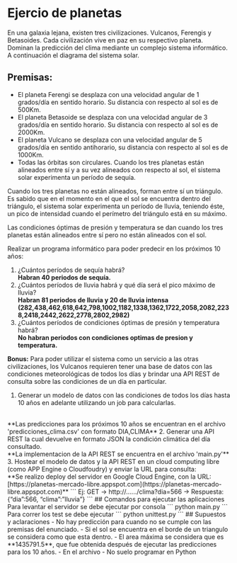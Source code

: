 # Ejercio de planetas
En una galaxia lejana, existen tres civilizaciones. Vulcanos, Ferengis y Betasoides. Cada
civilización vive en paz en su respectivo planeta.
Dominan la predicción del clima mediante un complejo sistema informático.
A continuación el diagrama del sistema solar.

## Premisas:
- El planeta Ferengi se desplaza con una velocidad angular de 1 grados/día en sentido
horario. Su distancia con respecto al sol es de 500Km.
- El planeta Betasoide se desplaza con una velocidad angular de 3 grados/día en sentido
horario. Su distancia con respecto al sol es de 2000Km.
- El planeta Vulcano se desplaza con una velocidad angular de 5 grados/día en sentido
antihorario,
su distancia con respecto al sol es de 1000Km.
- Todas las órbitas son circulares.
Cuando los tres planetas están alineados entre sí y a su vez alineados con respecto al sol, el
sistema solar experimenta un período de sequía.

Cuando los tres planetas no están alineados, forman entre sí un triángulo. Es sabido que en el
momento en el que el sol se encuentra dentro del triángulo, el sistema solar experimenta un
período de lluvia, teniendo éste, un pico de intensidad cuando el perímetro del triángulo está en
su máximo.

Las condiciones óptimas de presión y temperatura se dan cuando los tres planetas están
alineados entre sí pero no están alineados con el sol.

Realizar un programa informático para poder predecir en los próximos 10 años:
1. ¿Cuántos períodos de sequía habrá?
    <br />**Habran 40 periodos de sequía.**
2. ¿Cuántos períodos de lluvia habrá y qué día será el pico máximo de lluvia?
   <br /> **Habran 81 periodos de lluvia y 20 de lluvia intensa (282,438,462,618,642,798,1002,1182,1338,1362,1722,2058,2082,2238,2418,2442,2622,2778,2802,2982)**
3. ¿Cuántos períodos de condiciones óptimas de presión y temperatura habrá?
   <br /> **No habran periodos con condiciones optimas de presion y temperatura.**

**Bonus:**
Para poder utilizar el sistema como un servicio a las otras civilizaciones, los Vulcanos requieren
tener una base de datos con las condiciones meteorológicas de todos los días y brindar una API
REST de consulta sobre las condiciones de un día en particular.
1. Generar un modelo de datos con las condiciones de todos los días hasta 10 años en adelante
utilizando un job para calcularlas.
<br />
**Las predicciones para los próximos 10 años se encuentran en el archivo 'predicciones_clima.csv' con formato DIA,CLIMA**
2. Generar una API REST la cual devuelve en formato JSON la condición climática del día
consultado.
<br />
**La implementacion de la API REST se encuentra en el archivo 'main.py'**
3. Hostear el modelo de datos y la API REST en un cloud computing libre (como APP Engine o
Cloudfoudry) y enviar la URL para consulta: 
<br />
**Se realizo deploy del servidor en Google Cloud Engine, con la URL: [https://planetas-mercado-libre.appspot.com](https://planetas-mercado-libre.appspot.com)**
```
Ej: GET → http://….../clima?dia=566 → Respuesta: {“dia”:566, “clima”:”lluvia”}
```
## Comandos para ejecutar las aplicaciones
Para levantar el servidor se debe ejecutar por consola
```
python main.py
```
Para correr los test se debe ejecutar
```
python unittest.py
```
## Supuestos y aclaraciones
- No hay predicción para cuando no se cumple con las premisas del enunciado.
- Si el sol se encuentra en el borde de un triangulo se considera como que esta dentro.
- El area máxima se considera que es **1435791.5**, que fue obtenida después de ejecutar las predicciones para los 10 años.
- En el archivo
- No suelo programar en Python
